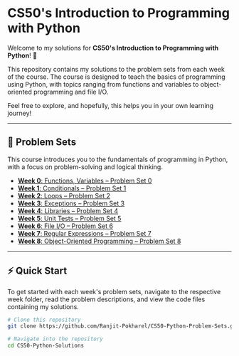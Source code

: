 # CS50's Introduction to Programming with Python

Welcome to my solutions for **CS50's Introduction to Programming with Python**! 🚀

This repository contains my solutions to the problem sets from each week of the course. 
The course is designed to teach the basics of programming using Python, 
with topics ranging from functions and variables to object-oriented programming and file I/O.

Feel free to explore, and hopefully, this helps you in your own learning journey!

---

## 🎯 Problem Sets

This course introduces you to the fundamentals of programming in Python, with a focus on problem-solving and logical thinking.

- [**Week 0**: Functions, Variables – Problem Set 0](Week0/)
- [**Week 1**: Conditionals – Problem Set 1](Week1/)
- [**Week 2**: Loops – Problem Set 2](Week2/)
- [**Week 3**: Exceptions – Problem Set 3](Week3/)
- [**Week 4**: Libraries – Problem Set 4](Week4/)
- [**Week 5**: Unit Tests – Problem Set 5](Week5/)
- [**Week 6**: File I/O – Problem Set 6](Week6/)
- [**Week 7**: Regular Expressions – Problem Set 7](Week7/)
- [**Week 8**: Object-Oriented Programming – Problem Set 8](Week8/)

---

## ⚡ Quick Start

To get started with each week's problem sets, navigate to the respective week folder, read the problem descriptions, and view the code files containing my solutions.

```bash
# Clone this repository
git clone https://github.com/Ranjit-Pokharel/CS50-Python-Problem-Sets.git

# Navigate into the repository
cd CS50-Python-Solutions
```
